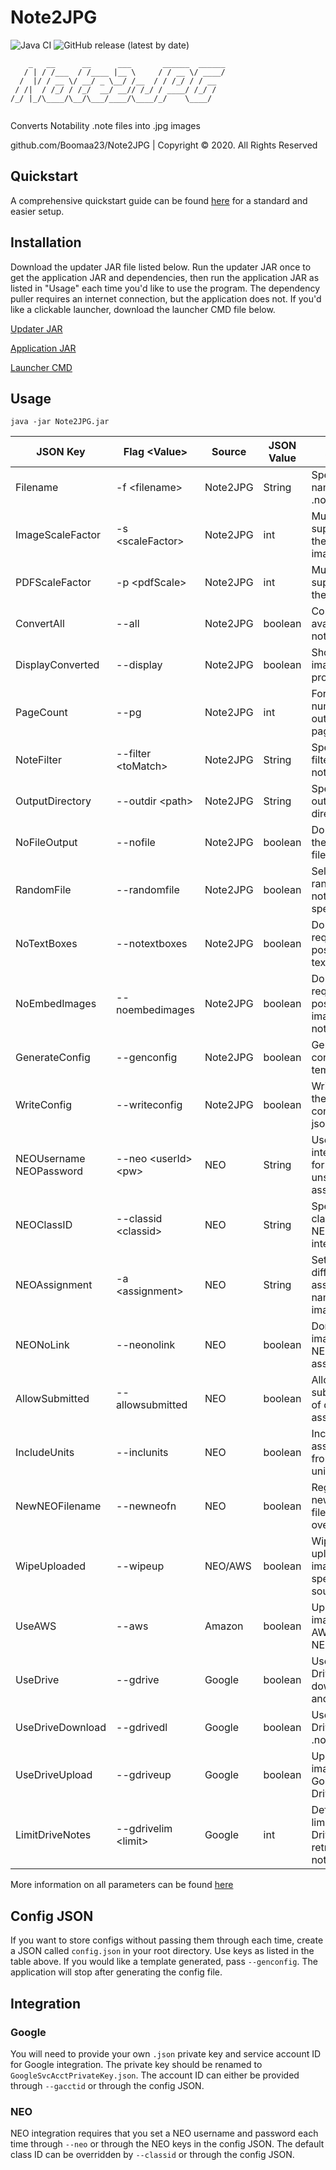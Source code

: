 # Note2JPG
![Java CI](https://github.com/Boomaa23/Note2JPG/workflows/Java%20CI/badge.svg)
![GitHub release (latest by date)](https://img.shields.io/github/v/release/Boomaa23/Note2JPG)

```
    _   __      __      ___       ______  ______
   / | / /___  / /____ |__ \     / / __ \/ ____/
  /  |/ / __ \/ __/ _ \__/ /__  / / /_/ / / __  
 / /|  / /_/ / /_/  __/ __// /_/ / ____/ /_/ /  
/_/ |_/\____/\__/\___/____/\____/_/    \____/    
                                   
```

Converts Notability .note files into .jpg images

github.com/Boomaa23/Note2JPG | Copyright © 2020. All Rights Reserved

## Quickstart
A comprehensive quickstart guide can be found [here](https://github.com/Boomaa23/Note2JPG/quickstart.md) for a standard and easier setup.

## Installation
Download the updater JAR file listed below. Run the updater JAR once to get the application JAR and dependencies, then run the application JAR as listed in "Usage" each time you'd like to use the program. 
The dependency puller requires an internet connection, but the application does not. If you'd like a clickable launcher, download the launcher CMD file below.

[Updater JAR](https://github.com/Boomaa23/Note2JPG/blob/master/Note2JPGUpdater.jar?raw=true)

[Application JAR](https://github.com/Boomaa23/Note2JPG/blob/master/Note2JPG.jar?raw=true)

[Launcher CMD](https://github.com/Boomaa23/Note2JPG/blob/master/Note2JPG.cmd?raw=true)

## Usage
`java -jar Note2JPG.jar`

| JSON Key | Flag \<Value> | Source | JSON Value | Action
|-------------------------------|-----------------------|------------|---------|------------------------------------|
| Filename                      | -f \<filename>        | Note2JPG   | String  | Specify name of .note file
| ImageScaleFactor              | -s \<scaleFactor>     | Note2JPG   | int     | Multiplier to superscale the whole image by
| PDFScaleFactor                | -p \<pdfScale>        | Note2JPG   | int     | Multiplier to superscale the PDFs by
| ConvertAll                    | --all                 | Note2JPG   | boolean | Convert all available notes
| DisplayConverted              | --display             | Note2JPG   | boolean | Show the image after processing
| PageCount                     | --pg                  | Note2JPG   | int     | Force the number of output pages
| NoteFilter                    | --filter \<toMatch>   | Note2JPG   | String  | Specify a filter for note listing
| OutputDirectory               | --outdir \<path>      | Note2JPG   | String  | Specify an output directory
| NoFileOutput                  | --nofile              | Note2JPG   | boolean | Do not write the image to file
| RandomFile                    | --randomfile          | Note2JPG   | boolean | Select a file randomly if not specified
| NoTextBoxes                   | --notextboxes         | Note2JPG   | boolean | Do not request positions for text boxes
| NoEmbedImages                 | --noembedimages       | Note2JPG   | boolean | Do not request positions for images in notes
| GenerateConfig                | --genconfig           | Note2JPG   | boolean | Generate a config file template
| WriteConfig                   | --writeconfig         | Note2JPG   | boolean | Write out the current config to json
| NEOUsername <br> NEOPassword  | --neo \<userId> \<pw> | NEO        | String  | Use NEO integration for unsubmitted assignments
| NEOClassID                    | --classid \<classid>  | NEO        | String  | Specify a class ID for NEO integration
| NEOAssignment                 | -a \<assignment>      | NEO        | String  | Set a different assignment name for image
| NEONoLink                     | --neonolink           | NEO        | boolean | Don't link image to NEO assignment
| AllowSubmitted                | --allowsubmitted      | NEO        | boolean | Allow submission of done assignments
| IncludeUnits                  | --inclunits           | NEO        | boolean | Include assignments from the units page
| NewNEOFilename                | --newneofn            | NEO        | boolean | Register a new NEO filename (no overwriting)
| WipeUploaded                  | --wipeup              | NEO/AWS    | boolean | Wipe uploaded images from specified sources
| UseAWS                        | --aws                 | Amazon     | boolean | Upload images to AWS (via NEO)
| UseDrive                      | --gdrive              | Google     | boolean | Use Google Drive to download and upload
| UseDriveDownload              | --gdrivedl            | Google     | boolean | Use Google Drive as a .note source
| UseDriveUpload                | --gdriveup            | Google     | boolean | Upload images to Google Drive
| LimitDriveNotes               | --gdrivelim \<limit>  | Google     | int     | Define a limit for Drive-retrieved notes

More information on all parameters can be found [here](https://github.com/Boomaa23/Note2JPG/blob/master/src/main/java/com/boomaa/note2jpg/config/Parameter.java)

## Config JSON
If you want to store configs without passing them through each time, create a JSON called `config.json` in your root directory. Use keys as listed in the table above. If you would like a template generated, pass `--genconfig`. The application will stop after generating the config file.

## Integration
### Google
You will need to provide your own `.json` private key and service account ID for Google integration. The private key should be renamed to `GoogleSvcAcctPrivateKey.json`. The account ID can either be provided through `--gacctid` or through the config JSON.

### NEO
NEO integration requires that you set a NEO username and password each time through `--neo` or through the NEO keys in the config JSON. The default class ID can be overridden by `--classid` or through the config JSON.